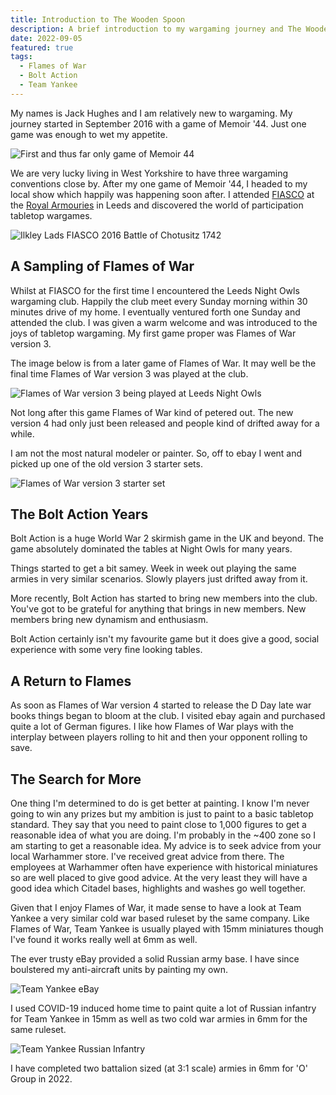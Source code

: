 ```yaml
---
title: Introduction to The Wooden Spoon
description: A brief introduction to my wargaming journey and The Wooden Spoon.
date: 2022-09-05
featured: true
tags:
  - Flames of War
  - Bolt Action
  - Team Yankee
---
```


My names is Jack Hughes and I am relatively new to wargaming. My journey started in September 2016 with a game of Memoir '44. Just one game was enough to wet my appetite.

<!--more-->

![First and thus far only game of Memoir 44](memoir-44.jpg)

We are very lucky living in West Yorkshire to have three wargaming conventions close by. After my one game of Memoir '44, I headed to my local show which happily was happening soon after. I attended [FIASCO](https://leedswargamesclub.com/sig-int/f/fiasco-22) at the [Royal Armouries](https://royalarmouries.org/) in Leeds and discovered the world of participation tabletop wargames.

![Ilkley Lads FIASCO 2016 Battle of Chotusitz 1742](fiasco-2016-1.jpg)

## A Sampling of Flames of War

Whilst at FIASCO for the first time I encountered the Leeds Night Owls wargaming club. Happily the club meet every Sunday morning within 30 minutes drive of my home. I eventually ventured forth one Sunday and attended the club. I was given a warm welcome and was introduced to the joys of tabletop wargaming. My first game proper was Flames of War version 3.

The image below is from a later game of Flames of War. It may well be the final time Flames of War version 3 was played at the club.

![Flames of War version 3 being played at Leeds Night Owls](night-owls-fow-v3-1.jpg)

Not long after this game Flames of War kind of petered out. The new version 4 had only just been released and people kind of drifted away for a while.

I am not the most natural modeler or painter. So, off to ebay I went and picked up one of the old version 3 starter sets.

![Flames of War version 3 starter set](fow-home-2.jpg)

## The Bolt Action Years

Bolt Action is a huge World War 2 skirmish game in the UK and beyond. The game absolutely dominated the tables at Night Owls for many years.

Things started to get a bit samey. Week in week out playing the same armies in very similar scenarios. Slowly players just drifted away from it.

More recently, Bolt Action has started to bring new members into the club. You've got to be grateful for anything that brings in new members. New members bring new dynamism and enthusiasm.

Bolt Action certainly isn't my favourite game but it does give a good, social experience with some very fine looking tables.

## A Return to Flames

As soon as Flames of War version 4 started to release the D Day late war books things began to bloom at the club. I visited ebay again and purchased quite a lot of German figures. I like how Flames of War plays with the interplay between players rolling to hit and then your opponent rolling to save.

## The Search for More

One thing I'm determined to do is get better at painting. I know I'm never going to win any prizes but my ambition is just to paint to a basic tabletop standard. They say that you need to paint close to 1,000 figures to get a reasonable idea of what you are doing. I'm probably in the ~400 zone so I am starting to get a reasonable idea. My advice is to seek advice from your local Warhammer store. I've received great advice from there. The employees at Warhammer often have experience with historical miniatures so are well placed to give good advice. At the very least they will have a good idea which Citadel bases, highlights and washes go well together.

Given that I enjoy Flames of War, it made sense to have a look at Team Yankee a very similar cold war based ruleset by the same company. Like Flames of War, Team Yankee is usually played with 15mm miniatures though I've found it works really well at 6mm as well.

The ever trusty eBay provided a solid Russian army base. I have since boulstered my anti-aircraft units by painting my own.

![Team Yankee eBay](team-yankee-ebay.jpg)

I used COVID-19 induced home time to paint quite a lot of Russian infantry for Team Yankee in 15mm as well as two cold war armies in 6mm for the same ruleset.

![Team Yankee Russian Infantry](team-yankee-russian.jpg)

I have completed two battalion sized (at 3:1 scale) armies in 6mm for 'O' Group in 2022.
